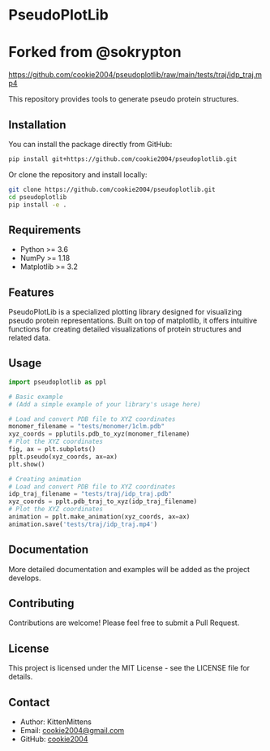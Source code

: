 # PseudoPlotLib
# Forked from @sokrypton

https://github.com/cookie2004/pseudoplotlib/raw/main/tests/traj/idp_traj.mp4

This repository provides tools to generate pseudo protein structures.  

## Installation

You can install the package directly from GitHub:

```bash
pip install git+https://github.com/cookie2004/pseudoplotlib.git
```

Or clone the repository and install locally:

```bash
git clone https://github.com/cookie2004/pseudoplotlib.git
cd pseudoplotlib
pip install -e .
```

## Requirements

- Python >= 3.6
- NumPy >= 1.18
- Matplotlib >= 3.2

## Features

PseudoPlotLib is a specialized plotting library designed for visualizing pseudo protein representations. Built on top of matplotlib, it offers intuitive functions for creating detailed visualizations of protein structures and related data.

## Usage

```python
import pseudoplotlib as ppl

# Basic example
# (Add a simple example of your library's usage here)

# Load and convert PDB file to XYZ coordinates
monomer_filename = "tests/monomer/1clm.pdb"
xyz_coords = pplutils.pdb_to_xyz(monomer_filename)
# Plot the XYZ coordinates
fig, ax = plt.subplots()
pplt.pseudo(xyz_coords, ax=ax)
plt.show()

# Creating animation
# Load and convert PDB file to XYZ coordinates
idp_traj_filename = "tests/traj/idp_traj.pdb"
xyz_coords = pplt.pdb_traj_to_xyz(idp_traj_filename)
# Plot the XYZ coordinates
animation = pplt.make_animation(xyz_coords, ax=ax)
animation.save('tests/traj/idp_traj.mp4')

```

## Documentation

More detailed documentation and examples will be added as the project develops.

## Contributing

Contributions are welcome! Please feel free to submit a Pull Request.

## License

This project is licensed under the MIT License - see the LICENSE file for details.

## Contact

- Author: KittenMittens
- Email: cookie2004@gmail.com
- GitHub: [cookie2004](https://github.com/cookie2004)